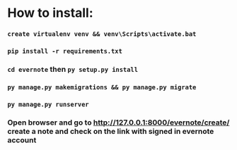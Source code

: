 # How to install:

### `create virtualenv venv && venv\Scripts\activate.bat`

### `pip install -r requirements.txt`

### `cd evernote` then `py setup.py install`

### `py manage.py makemigrations && py manage.py migrate`

### `py manage.py runserver`

### Open browser and go to http://127.0.0.1:8000/evernote/create/  create a note and check on the link with signed in evernote account